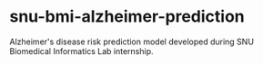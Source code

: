 # snu-bmi-alzheimer-prediction
Alzheimer's disease risk prediction model developed during SNU Biomedical Informatics Lab internship.
